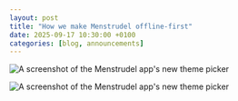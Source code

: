 ```yaml
---
layout: post
title: "How we make Menstrudel offline-first"
date: 2025-09-17 10:30:00 +0100
categories: [blog, announcements]
---
```


![A screenshot of the Menstrudel app's new theme picker](/assets/images/blog/insights_screen.png)

<picture>
  <source srcset="/assets/images/blog/insights_screen.png.webp" type="image/webp">
  <img src="/assets/images/blog/insights_screen.png" alt="A screenshot of the Menstrudel app's new theme picker">
</picture>

